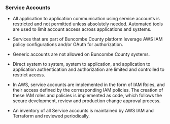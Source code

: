 ### Service Accounts

* All application to application communication using service accounts is
  restricted and not permitted unless absolutely needed. Automated tools are
  used to limit account access across applications and systems.

* Services that are part of Buncombe County platform leverage AWS IAM policy
  configurations and/or OAuth for authorization.

* Generic accounts are not allowed on Buncombe County systems.

* Direct system to system, system to application, and application to application
  authentication and authorization are limited and controlled to restrict
  access.

* In AWS, service accounts are implemented in the form of IAM Roles, and their
  access defined by the corresponding IAM policies. The creation of these IAM
  roles and policies is implemented as code, which follows the secure
  development, review and production change approval process.

* An inventory of all Service accounts is maintained by AWS IAM and Terraform and
  reviewed periodically.